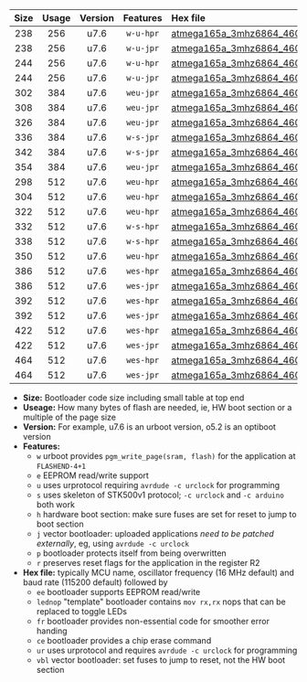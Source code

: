 |Size|Usage|Version|Features|Hex file|
|:-:|:-:|:-:|:-:|:--|
|238|256|u7.6|`w-u-hpr`|[atmega165a_3mhz6864_460800bps_ur.hex](https://raw.githubusercontent.com/stefanrueger/urboot/main/atmega165a_3mhz6864_460800bps_ur.hex)|
|238|256|u7.6|`w-u-jpr`|[atmega165a_3mhz6864_460800bps_ur_vbl.hex](https://raw.githubusercontent.com/stefanrueger/urboot/main/atmega165a_3mhz6864_460800bps_ur_vbl.hex)|
|244|256|u7.6|`w-u-hpr`|[atmega165a_3mhz6864_460800bps_lednop_ur.hex](https://raw.githubusercontent.com/stefanrueger/urboot/main/atmega165a_3mhz6864_460800bps_lednop_ur.hex)|
|244|256|u7.6|`w-u-jpr`|[atmega165a_3mhz6864_460800bps_lednop_ur_vbl.hex](https://raw.githubusercontent.com/stefanrueger/urboot/main/atmega165a_3mhz6864_460800bps_lednop_ur_vbl.hex)|
|302|384|u7.6|`weu-jpr`|[atmega165a_3mhz6864_460800bps_ee_ur_vbl.hex](https://raw.githubusercontent.com/stefanrueger/urboot/main/atmega165a_3mhz6864_460800bps_ee_ur_vbl.hex)|
|308|384|u7.6|`weu-jpr`|[atmega165a_3mhz6864_460800bps_ee_lednop_ur_vbl.hex](https://raw.githubusercontent.com/stefanrueger/urboot/main/atmega165a_3mhz6864_460800bps_ee_lednop_ur_vbl.hex)|
|326|384|u7.6|`weu-jpr`|[atmega165a_3mhz6864_460800bps_ee_lednop_fr_ur_vbl.hex](https://raw.githubusercontent.com/stefanrueger/urboot/main/atmega165a_3mhz6864_460800bps_ee_lednop_fr_ur_vbl.hex)|
|336|384|u7.6|`w-s-jpr`|[atmega165a_3mhz6864_460800bps_vbl.hex](https://raw.githubusercontent.com/stefanrueger/urboot/main/atmega165a_3mhz6864_460800bps_vbl.hex)|
|342|384|u7.6|`w-s-jpr`|[atmega165a_3mhz6864_460800bps_lednop_vbl.hex](https://raw.githubusercontent.com/stefanrueger/urboot/main/atmega165a_3mhz6864_460800bps_lednop_vbl.hex)|
|354|384|u7.6|`weu-jpr`|[atmega165a_3mhz6864_460800bps_ee_lednop_fr_ce_ur_vbl.hex](https://raw.githubusercontent.com/stefanrueger/urboot/main/atmega165a_3mhz6864_460800bps_ee_lednop_fr_ce_ur_vbl.hex)|
|298|512|u7.6|`weu-hpr`|[atmega165a_3mhz6864_460800bps_ee_ur.hex](https://raw.githubusercontent.com/stefanrueger/urboot/main/atmega165a_3mhz6864_460800bps_ee_ur.hex)|
|304|512|u7.6|`weu-hpr`|[atmega165a_3mhz6864_460800bps_ee_lednop_ur.hex](https://raw.githubusercontent.com/stefanrueger/urboot/main/atmega165a_3mhz6864_460800bps_ee_lednop_ur.hex)|
|322|512|u7.6|`weu-hpr`|[atmega165a_3mhz6864_460800bps_ee_lednop_fr_ur.hex](https://raw.githubusercontent.com/stefanrueger/urboot/main/atmega165a_3mhz6864_460800bps_ee_lednop_fr_ur.hex)|
|332|512|u7.6|`w-s-hpr`|[atmega165a_3mhz6864_460800bps.hex](https://raw.githubusercontent.com/stefanrueger/urboot/main/atmega165a_3mhz6864_460800bps.hex)|
|338|512|u7.6|`w-s-hpr`|[atmega165a_3mhz6864_460800bps_lednop.hex](https://raw.githubusercontent.com/stefanrueger/urboot/main/atmega165a_3mhz6864_460800bps_lednop.hex)|
|350|512|u7.6|`weu-hpr`|[atmega165a_3mhz6864_460800bps_ee_lednop_fr_ce_ur.hex](https://raw.githubusercontent.com/stefanrueger/urboot/main/atmega165a_3mhz6864_460800bps_ee_lednop_fr_ce_ur.hex)|
|386|512|u7.6|`wes-hpr`|[atmega165a_3mhz6864_460800bps_ee.hex](https://raw.githubusercontent.com/stefanrueger/urboot/main/atmega165a_3mhz6864_460800bps_ee.hex)|
|386|512|u7.6|`wes-jpr`|[atmega165a_3mhz6864_460800bps_ee_vbl.hex](https://raw.githubusercontent.com/stefanrueger/urboot/main/atmega165a_3mhz6864_460800bps_ee_vbl.hex)|
|392|512|u7.6|`wes-hpr`|[atmega165a_3mhz6864_460800bps_ee_lednop.hex](https://raw.githubusercontent.com/stefanrueger/urboot/main/atmega165a_3mhz6864_460800bps_ee_lednop.hex)|
|392|512|u7.6|`wes-jpr`|[atmega165a_3mhz6864_460800bps_ee_lednop_vbl.hex](https://raw.githubusercontent.com/stefanrueger/urboot/main/atmega165a_3mhz6864_460800bps_ee_lednop_vbl.hex)|
|422|512|u7.6|`wes-hpr`|[atmega165a_3mhz6864_460800bps_ee_lednop_fr.hex](https://raw.githubusercontent.com/stefanrueger/urboot/main/atmega165a_3mhz6864_460800bps_ee_lednop_fr.hex)|
|422|512|u7.6|`wes-jpr`|[atmega165a_3mhz6864_460800bps_ee_lednop_fr_vbl.hex](https://raw.githubusercontent.com/stefanrueger/urboot/main/atmega165a_3mhz6864_460800bps_ee_lednop_fr_vbl.hex)|
|464|512|u7.6|`wes-hpr`|[atmega165a_3mhz6864_460800bps_ee_lednop_fr_ce.hex](https://raw.githubusercontent.com/stefanrueger/urboot/main/atmega165a_3mhz6864_460800bps_ee_lednop_fr_ce.hex)|
|464|512|u7.6|`wes-jpr`|[atmega165a_3mhz6864_460800bps_ee_lednop_fr_ce_vbl.hex](https://raw.githubusercontent.com/stefanrueger/urboot/main/atmega165a_3mhz6864_460800bps_ee_lednop_fr_ce_vbl.hex)|

- **Size:** Bootloader code size including small table at top end
- **Useage:** How many bytes of flash are needed, ie, HW boot section or a multiple of the page size
- **Version:** For example, u7.6 is an urboot version, o5.2 is an optiboot version
- **Features:**
  + `w` urboot provides `pgm_write_page(sram, flash)` for the application at `FLASHEND-4+1`
  + `e` EEPROM read/write support
  + `u` uses urprotocol requiring `avrdude -c urclock` for programming
  + `s` uses skeleton of STK500v1 protocol; `-c urclock` and `-c arduino` both work
  + `h` hardware boot section: make sure fuses are set for reset to jump to boot section
  + `j` vector bootloader: uploaded applications *need to be patched externally*, eg, using `avrdude -c urclock`
  + `p` bootloader protects itself from being overwritten
  + `r` preserves reset flags for the application in the register R2
- **Hex file:** typically MCU name, oscillator frequency (16 MHz default) and baud rate (115200 default) followed by
  + `ee` bootloader supports EEPROM read/write
  + `lednop` "template" bootloader contains `mov rx,rx` nops that can be replaced to toggle LEDs
  + `fr` bootloader provides non-essential code for smoother error handing
  + `ce` bootloader provides a chip erase command
  + `ur` uses urprotocol and requires `avrdude -c urclock` for programming
  + `vbl` vector bootloader: set fuses to jump to reset, not the HW boot section
